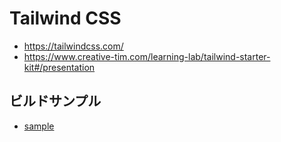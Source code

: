 # Tailwind CSS

- https://tailwindcss.com/
- https://www.creative-tim.com/learning-lab/tailwind-starter-kit#/presentation

## ビルドサンプル

- [sample](sample/README.md)
